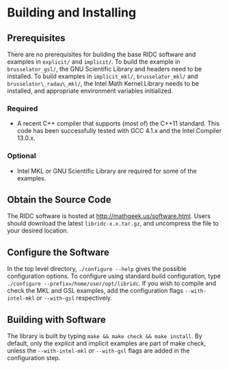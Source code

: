 # Building and Installing                                               

## Prerequisites

There are no prerequisites for building the base RIDC software and
examples in `explicit/` and `implicit/`.  To build the example in
`brusselator_gsl/`, the GNU Scientific Library and headers need to be
installed.  To build examples in `implicit_mkl/`, `brusselator_mkl/`
and `brusselator\_radau\_mkl/`, the Intel Math Kernel Library needs to
be installed, and appropriate environment variables initialized.


### Required

* A recent C++ compiler that supports (most of) the C++11 standard.  This code has been successfully
tested with GCC 4.1.x and the Intel Compiler 13.0.x.


### Optional


* Intel MKL or GNU Scientific Library are required for some of the examples.


## Obtain the Source Code

The RIDC software is hosted at http://mathgeek.us/software.html.
Users should download the latest `libridc-x.x.tar.gz`, and uncompress
the file to your desired location.


## Configure the Software

In the top level directory, `./configure --help` gives the possible
configuration options.  To configure using standard build
configuration, type `./configure --prefix=/home/user/opt/libridc`.  If
you wish to compile and check the MKL and GSL examples, add the
configuration flags `--with-intel-mkl` or `--with-gsl` respectively.


## Building with Software


The library is built by typing `make && make check && make install`.
By default, only the explicit and implicit examples are part of make
check, unless the `--with-intel-mkl` or `--with-gsl` flags are added
in the configuration step.

